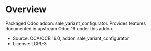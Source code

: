# Overview

Packaged Odoo addon: sale_variant_configurator. Provides features documented in upstream Odoo 16 under this addon.

- Source: OCA/OCB 16.0, addon sale_variant_configurator
- License: LGPL-3

